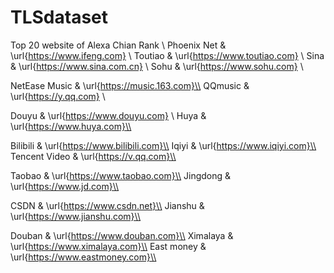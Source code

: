 # TLSdataset
Top 20 website of Alexa Chian Rank \\
Phoenix Net & \url{https://www.ifeng.com} \\
Toutiao & \url{https://www.toutiao.com}  \\
Sina & \url{https://www.sina.com.cn} \\
Sohu & \url{https://www.sohu.com} \\

NetEase Music & \url{https://music.163.com}\\
QQmusic & \url{https://y.qq.com} \\

Douyu & \url{https://www.douyu.com} \\
Huya & \url{https://www.huya.com}\\

Bilibili & \url{https://www.bilibili.com}\\
Iqiyi & \url{https://www.iqiyi.com}\\
Tencent Video & \url{https://v.qq.com}\\

Taobao & \url{https://www.taobao.com}\\
Jingdong & \url{https://www.jd.com}\\

CSDN & \url{https://www.csdn.net}\\
Jianshu & \url{https://www.jianshu.com}\\

Douban & \url{https://www.douban.com}\\
Ximalaya & \url{https://www.ximalaya.com}\\
East money & \url{https://www.eastmoney.com}\\

